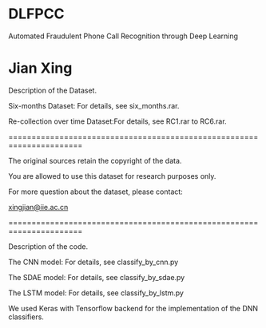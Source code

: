 # DLFPCC
Automated Fraudulent Phone Call Recognition through Deep Learning

Jian Xing
=====================================================================
Description of the Dataset.

Six-months Dataset: For details, see six_months.rar.

Re-collection over time Dataset:For details, see RC1.rar to RC6.rar.

======================================================================

The original sources retain the copyright of the data.

You are allowed to use this dataset for research purposes only.

For more question about the dataset, please contact:

xingjian@iie.ac.cn

======================================================================

Description of the code.

The CNN model: For details, see classify_by_cnn.py

The SDAE model: For details, see classify_by_sdae.py

The LSTM model: For details, see classify_by_lstm.py

We used Keras with Tensorflow backend for the implementation of the DNN classifiers.
